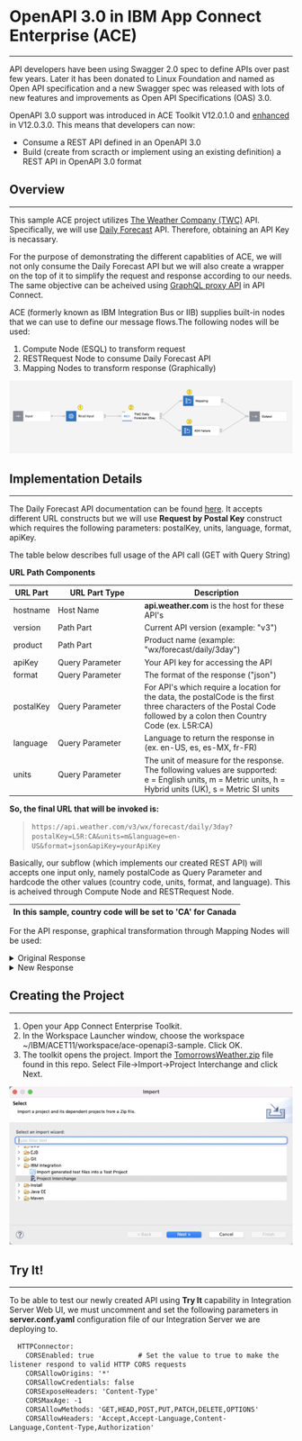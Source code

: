 # OpenAPI 3.0 in IBM App Connect Enterprise (ACE)
---
API developers have been using Swagger 2.0 spec to define APIs over past few years. Later it has been donated to Linux Foundation and named as Open API specification and a new Swagger spec was released with lots of new features and improvements as Open API Specifications (OAS) 3.0.

OpenAPI 3.0 support was introduced in ACE Toolkit V12.0.1.0 and [enhanced](https://www.ibm.com/docs/en/app-connect/12.0?topic=wniv1-new-function-added-in-version-120-subsequent-modification-fix-packs#v12010__restapi) in V12.0.3.0. This means that developers can now:

* Consume a REST API defined in an OpenAPI 3.0
* Build (create from scracth or implement using an existing definition) a REST API in OpenAPI 3.0 format

## Overview
---
This sample ACE project utilizes [The Weather Company (TWC)](https://www.ibm.com/products/environmental-intelligence-suite/data-packages) API. Specifically, we will use [Daily Forecast](https://app.swaggerhub.com/apis/WAWX-SUN/daily-forecast_api_2/3.0) API. Therefore, obtaining an API Key is necassary.

For the purpose of demonstrating the different capablities of ACE, we will not only consume the Daily Forecast API but we will also create a wrapper on the top of it to simplify the request and response according to our needs. The same objective can be acheived using [GraphQL proxy API](https://www.ibm.com/docs/en/api-connect/10.0.x?topic=definition-creating-graphql-proxy-api) in API Connect.

ACE (formerly known as IBM Integration Bus or IIB) supplies built-in nodes that we can use to define our message flows.The following nodes will be used:

1. Compute Node (ESQL) to transform request
2. RESTRequest Node to consume Daily Forecast API
3. Mapping Nodes to transform response (Graphically)


<img alt="subflow" src="images/subflow.jpeg" />

## Implementation Details
---
The Daily Forecast API documentation can be found [here](https://ibm.co/V3DFap). It accepts different URL constructs but we will use **Request by Postal Key** construct which requires the following parameters: postalKey, units, language, format, apiKey.

The table below describes full usage of the API call (GET with Query String)

**URL Path Components**

| **URL Part** | <div style="width:140px">**URL Part Type**</div> | **Description** |
| --- | --- | --- |
| hostname | Host Name | **api.weather.com** is the host for these API's |
| version | Path Part | Current API version  (example:  "v3") |
| product  | Path Part | Product name (example: "wx/forecast/daily/3day") |
| apiKey | Query Parameter | Your API key for accessing the API |
| format | Query Parameter | The format of the response ("json") |
| postalKey | Query Parameter | For API's which require a location for the data, the postalCode is the first three characters of the Postal Code followed by a colon then Country Code (ex. L5R:CA) |
| language | Query Parameter | Language to return the response in (ex. en-US, es, es-MX, fr-FR) |
| units | Query Parameter | The unit of measure for the response. The following values are supported: <br> e = English units, m = Metric units, h = Hybrid units (UK), s  = Metric SI units |

 **So, the final URL that will be invoked is:**
> `https://api.weather.com/v3/wx/forecast/daily/3day?postalKey=L5R:CA&units=m&language=en-US&format=json&apiKey=yourApiKey`


Basically, our subflow (which implements our created REST API) will accepts one input only, namely postalCode as Query Parameter and hardcode the other values (country code, units, format, and language). This is acheived through Compute Node and RESTRequest Node.



| In this sample, country code will be set to 'CA' for Canada       |
|:------------------------|

For the API response, graphical transformation through Mapping Nodes will be used:

<details><summary>Original Response</summary>
<p>

#### Original response from Daily Forecast API (before transformation)

```json
{
   "calendarDayTemperatureMax":[
      12,
      10,
      -2,
      -2
   ],
   "calendarDayTemperatureMin":[
      -4,
      -3,
      -10,
      -11
   ],
   "dayOfWeek":[
      "Wednesday",
      "Thursday",
      "Friday",
      "Saturday"
   ],
   "expirationTimeUtc":[
      1645070127,
      1645070127,
      1645070127,
      1645070127
   ],
   "moonPhase":[
      "Full Moon",
      "Waning Gibbous",
      "Waning Gibbous",
      "Waning Gibbous"
   ],
   "moonPhaseCode":[
      "F",
      "WNG",
      "WNG",
      "WNG"
   ],
   "moonPhaseDay":[
      15,
      16,
      17,
      18
   ],
   "moonriseTimeLocal":[
      "2022-02-16T17:49:25-0500",
      "2022-02-17T18:58:24-0500",
      "2022-02-18T20:07:35-0500",
      "2022-02-19T21:17:03-0500"
   ],
   "moonriseTimeUtc":[
      1645051765,
      1645142304,
      1645232855,
      1645323423
   ],
   "moonsetTimeLocal":[
      "2022-02-16T07:41:04-0500",
      "2022-02-17T08:07:00-0500",
      "2022-02-18T08:30:09-0500",
      "2022-02-19T08:51:44-0500"
   ],
   "moonsetTimeUtc":[
      1645015264,
      1645103220,
      1645191009,
      1645278704
   ],
   "narrative":[
      "Cloudy with rain. Low 8C.",
      "Mix of rain and snow. Highs 9 to 11C and lows -11 to -9C.",
      "Partly cloudy. Highs -7 to -5C and lows -10 to -8C.",
      "Windy with times of sun and clouds. Highs -4 to -2C and lows -12 to -10C."
   ],
   "qpf":[
      12.45,
      28.76,
      1.08,
      0.0
   ],
   "qpfSnow":[
      0.0,
      18.4,
      1.1,
      0.0
   ],
   "sunriseTimeLocal":[
      "2022-02-16T07:15:15-0500",
      "2022-02-17T07:13:47-0500",
      "2022-02-18T07:12:19-0500",
      "2022-02-19T07:10:49-0500"
   ],
   "sunriseTimeUtc":[
      1645013715,
      1645100027,
      1645186339,
      1645272649
   ],
   "sunsetTimeLocal":[
      "2022-02-16T17:50:16-0500",
      "2022-02-17T17:51:37-0500",
      "2022-02-18T17:52:58-0500",
      "2022-02-19T17:54:19-0500"
   ],
   "sunsetTimeUtc":[
      1645051816,
      1645138297,
      1645224778,
      1645311259
   ],
   "temperatureMax":[
      null,
      10,
      -6,
      -3
   ],
   "temperatureMin":[
      8,
      -10,
      -9,
      -11
   ],
   "validTimeLocal":[
      "2022-02-16T07:00:00-0500",
      "2022-02-17T07:00:00-0500",
      "2022-02-18T07:00:00-0500",
      "2022-02-19T07:00:00-0500"
   ],
   "validTimeUtc":[
      1645012800,
      1645099200,
      1645185600,
      1645272000
   ],
   "daypart":[
      {
         "cloudCover":[
            null,
            99,
            100,
            91,
            51,
            83,
            56,
            51
         ],
         "dayOrNight":[
            null,
            "N",
            "D",
            "N",
            "D",
            "N",
            "D",
            "N"
         ],
         "daypartName":[
            null,
            "Tonight",
            "Tomorrow",
            "Tomorrow night",
            "Friday",
            "Friday night",
            "Saturday",
            "Saturday night"
         ],
         "iconCode":[
            null,
            12,
            5,
            16,
            30,
            46,
            24,
            29
         ],
         "iconCodeExtend":[
            null,
            1200,
            500,
            1600,
            3000,
            7810,
            3010,
            2900
         ],
         "narrative":[
            null,
            "Cloudy with periods of rain. Low 8C. Winds SW at 15 to 30 km/h. Chance of rain 100%. Rainfall around 12mm.  Winds could occasionally gust over 65 km/h.",
            "Rain with some snow mixing in in the afternoon. Some sleet or freezing rain possible. Morning high of 10C with temps falling to 0 to 2. Winds NW at 15 to 30 km/h. Chance of rain 100%. 3-7cm of snow expected.",
            "Snow in the evening will become lighter overnight. Low near -10C. Winds NNW at 25 to 40 km/h. Chance of snow 100%. Snow accumulating 12-20cm.",
            "Partly cloudy. High -6C. Winds WNW at 15 to 30 km/h.",
            "Becoming windy with snow showers later at night. Low -9C. Winds SW at 30 to 50 km/h. Chance of snow 80%. Snow accumulations less than 2cm.  Winds could occasionally gust over 65 km/h.",
            "Partly cloudy and windy. High -3C. Winds WNW at 30 to 50 km/h.  Winds could occasionally gust over 65 km/h.",
            "Partly to mostly cloudy. Low -11C. Winds WSW at 15 to 30 km/h."
         ],
         "precipChance":[
            null,
            100,
            100,
            100,
            7,
            76,
            12,
            10
         ],
         "precipType":[
            null,
            "rain",
            "rain",
            "snow",
            "snow",
            "snow",
            "precip",
            "snow"
         ],
         "qpf":[
            null,
            12.45,
            14.73,
            14.04,
            0.0,
            1.08,
            0.0,
            0.0
         ],
         "qpfSnow":[
            null,
            0.0,
            4.4,
            14.0,
            0.0,
            1.1,
            0.0,
            0.0
         ],
         "qualifierCode":[
            null,
            "Q1021",
            "Q7646",
            null,
            null,
            "Q1021",
            "Q1021",
            null
         ],
         "qualifierPhrase":[
            null,
            "Winds could occasionally gust over 65 km/h.",
            "Some sleet or freezing rain possible.",
            null,
            null,
            "Winds could occasionally gust over 65 km/h.",
            "Winds could occasionally gust over 65 km/h.",
            null
         ],
         "relativeHumidity":[
            null,
            75,
            83,
            78,
            59,
            72,
            59,
            70
         ],
         "snowRange":[
            null,
            "",
            "3-7",
            "12-20",
            "",
            "< 2",
            "",
            ""
         ],
         "temperature":[
            null,
            8,
            10,
            -10,
            -6,
            -9,
            -3,
            -11
         ],
         "temperatureHeatIndex":[
            null,
            9,
            9,
            0,
            -6,
            -2,
            -4,
            -7
         ],
         "temperatureWindChill":[
            null,
            6,
            -5,
            -16,
            -17,
            -15,
            -16,
            -17
         ],
         "thunderCategory":[
            null,
            "No thunder",
            "No thunder",
            "No thunder",
            "No thunder",
            "No thunder",
            "No thunder",
            "No thunder"
         ],
         "thunderIndex":[
            null,
            0,
            0,
            0,
            0,
            0,
            0,
            0
         ],
         "uvDescription":[
            null,
            "Low",
            "Low",
            "Low",
            "Low",
            "Low",
            "Low",
            "Low"
         ],
         "uvIndex":[
            null,
            0,
            1,
            0,
            2,
            0,
            2,
            0
         ],
         "windDirection":[
            null,
            219,
            318,
            343,
            289,
            223,
            283,
            243
         ],
         "windDirectionCardinal":[
            null,
            "SW",
            "NW",
            "NNW",
            "WNW",
            "SW",
            "WNW",
            "WSW"
         ],
         "windPhrase":[
            null,
            "Winds SW at 15 to 30 km/h.",
            "Winds NW at 15 to 30 km/h.",
            "Winds NNW at 25 to 40 km/h.",
            "Winds WNW at 15 to 30 km/h.",
            "Winds SW at 30 to 50 km/h.",
            "Winds WNW at 30 to 50 km/h.",
            "Winds WSW at 15 to 30 km/h."
         ],
         "windSpeed":[
            null,
            27,
            24,
            30,
            23,
            35,
            41,
            22
         ],
         "wxPhraseLong":[
            null,
            "Rain",
            "Rain/Snow",
            "Snow",
            "Partly Cloudy",
            "Snow Showers/Wind Late",
            "Partly Cloudy/Wind",
            "Partly Cloudy"
         ],
         "wxPhraseShort":[
            null,
            "Rain",
            "Rain/Snow",
            "Snow",
            "P Cloudy",
            "Snow Showers",
            "P Cldy/Wind",
            "P Cloudy"
         ]
      }
   ]
}
```
</p>
</details>

<details><summary>New Response</summary>
<p>

#### New response after transformation

```json
{
  "narrative": "Rain and snow. Highs 9 to 11C and lows -11 to -9C.",
  "temperature": {
    "high": 10,
    "low": -10
  }
}
```
</p>
</details>

## Creating the Project
---

1. Open your App Connect Enterprise Toolkit.
2. In the Workspace Launcher window, choose the workspace ~/IBM/ACET11/workspace/ace-openapi3-sample. Click OK.
3. The toolkit opens the project. Import the [TomorrowsWeather.zip](/project/TomorrowsWeather.zip) file found in this repo. Select File->Import->Project Interchange and click Next.

<img alt="subflow" src="images/importing.jpeg" />

## Try It!
---

To be able to test our newly created API using **Try It** capability in Integration Server Web UI, we must uncomment and set the following parameters in **server.conf.yaml** configuration file of our Integration Server we are deploying to.

```
  HTTPConnector:
    CORSEnabled: true           # Set the value to true to make the listener respond to valid HTTP CORS requests
    CORSAllowOrigins: '*'
    CORSAllowCredentials: false
    CORSExposeHeaders: 'Content-Type'
    CORSMaxAge: -1
    CORSAllowMethods: 'GET,HEAD,POST,PUT,PATCH,DELETE,OPTIONS'
    CORSAllowHeaders: 'Accept,Accept-Language,Content-Language,Content-Type,Authorization'
```

